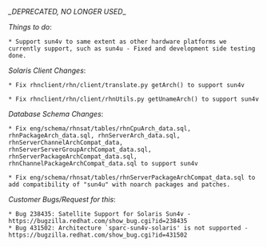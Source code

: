 *_DEPRECATED, NO LONGER USED*_

*Things to do*:
    
    * Support sun4v to same extent as other hardware platforms we currently support, such as sun4u - Fixed and development side testing done. 
   
*Solaris Client Changes*:

    * Fix rhnclient/rhn/client/translate.py getArch() to support sun4v 

    * Fix rhnclient/rhn/client/rhnUtils.py getUnameArch() to support sun4v 

*Database Schema Changes*:

    * Fix eng/schema/rhnsat/tables/rhnCpuArch_data.sql, rhnPackageArch_data.sql, rhnServerArch_data.sql, rhnServerChannelArchCompat_data, rhnServerServerGroupArchCompat_data.sql, rhnServerPackageArchCompat_data.sql, rhnChannelPackageArchCompat_data.sql to support sun4v 

    * Fix eng/schema/rhnsat/tables/rhnServerPackageArchCompat_data.sql to add compatibility of "sun4u" with noarch packages and patches. 

*Customer Bugs/Request for this*:

    * Bug 238435: Satellite Support for Solaris Sun4v - https://bugzilla.redhat.com/show_bug.cgi?id=238435
    * Bug 431502: Architecture `sparc-sun4v-solaris' is not supported - https://bugzilla.redhat.com/show_bug.cgi?id=431502 

   